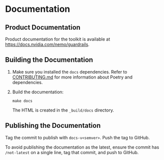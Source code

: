 # Documentation

## Product Documentation

Product documentation for the toolkit is available at
<https://docs.nvidia.com/nemo/guardrails>.

## Building the Documentation

1. Make sure you installed the `docs` dependencies.
   Refer to [CONTRIBUTING.md](../CONTRIBUTING.md) for more information about Poetry and dependencies.

1. Build the documentation:

   ```console
   make docs
   ```

   The HTML is created in the `_build/docs` directory.

## Publishing the Documentation

Tag the commit to publish with `docs-v<semver>`.
Push the tag to GitHub.

To avoid publishing the documentation as the latest, ensure the commit has `/not-latest` on a single line, tag that commit, and push to GitHub.
